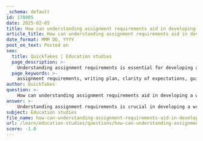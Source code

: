 ```yaml
---
_schema: default
id: 170005
date: 2025-02-05
title: How can understanding assignment requirements aid in developing a writing plan?
article_title: How can understanding assignment requirements aid in developing a writing plan?
date_format: MMM DD, YYYY
post_on_text: Posted on
seo:
  title: QuickTakes | Education studies
  page_description: >-
    Understanding assignment requirements is essential for developing a writing plan as it clarifies expectations, guides research efforts, facilitates effective planning and organization, enhances time management skills, and aids in reflection and revision.
  page_keywords: >-
    assignment requirements, writing plan, clarity of expectations, guiding research, effective planning, time management, reflection, revision, writing process
author: QuickTakes
question: >-
    How can understanding assignment requirements aid in developing a writing plan?
answer: >-
    Understanding assignment requirements is crucial in developing a writing plan for several reasons:\n\n1. **Clarity of Expectations**: By thoroughly understanding what the assignment entails, writers can clarify the expectations regarding content, structure, and style. For instance, if an assignment specifies that the essay must be based on personal experience and critical thinking, as mentioned in the introduction of the first formal essay assignment, the writer can focus their brainstorming and outlining efforts on relevant personal anecdotes and analytical insights.\n\n2. **Guiding Research and Preparation**: Knowing the requirements helps in determining what kind of research or preparatory work is necessary. For example, if the assignment requires an analysis of a specific text, such as "Hidden Intellectualism" by Gerald Graff, the writer can prioritize reading and outlining that text to understand its arguments and structure, which will inform their own writing.\n\n3. **Effective Planning and Organization**: Understanding the assignment allows writers to create a structured plan that aligns with the requirements. This can involve using pre-writing strategies like outlining or clustering to organize thoughts and ensure that all necessary components of the assignment are addressed. For example, the requirement to submit an essay proposal explaining how the topic meets the assignment's requirements can guide the writer in formulating their thesis and main points early in the writing process.\n\n4. **Time Management**: When writers are aware of deadlines and specific requirements, they can allocate their time more effectively. Knowing that a proposal is due before the next class, for instance, encourages the writer to prioritize that task and manage their writing schedule accordingly.\n\n5. **Reflection and Revision**: Understanding the assignment requirements also aids in the reflection and revision process. Writers can use the criteria outlined in the assignment to evaluate their drafts, ensuring that they meet all necessary components before submission. This reflective practice is essential for improving writing skills and achieving better outcomes.\n\nIn summary, a clear understanding of assignment requirements serves as a foundation for developing a comprehensive writing plan, guiding the writer through the stages of brainstorming, outlining, drafting, and revising, ultimately leading to a more focused and effective writing process.
subject: Education studies
file_name: how-can-understanding-assignment-requirements-aid-in-developing-a-writing-plan.md
url: /learn/education-studies/questions/how-can-understanding-assignment-requirements-aid-in-developing-a-writing-plan
score: -1.0
---
```


&nbsp;